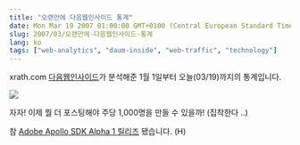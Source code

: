 ```yaml
---
title: "오랜만에 다음웹인사이드 통계"
date: Mon Mar 19 2007 01:00:00 GMT+0100 (Central European Standard Time)
slug: 2007/03/오랜만에-다음웹인사이드-통계
lang: ko
tags: ["web-analytics", "daum-inside", "web-traffic", "technology"]
---
```


xrath.com [다음웹인사이드](http://iinside.daum.net)가 분석해준 1월 1일부터 오늘(03/19)까지의 통계입니다.

![](/img/daum_webinside_20070319.jpg)

자자! 이제 뭘 더 포스팅해야 주당 1,000명을 만들 수 있을까! (집착한다 ..)

참 [Adobe Apollo SDK Alpha 1 릴리즈](http://labs.adobe.com/technologies/apollo/) 됐습니다. (H)
